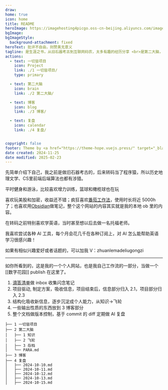 ```yaml
---
draw:
home: true
icon: home
title: README
heroImage: https://imagehosting4picgo.oss-cn-beijing.aliyuncs.com/imagehosting/fix-dir%2Fliuyishou%2Ftmp%2F2024%2F11%2F13%2F17-14-06-a0d2becd92049dd744a8b6ff6eeddb65-undraw_read_notes_gqmq-1dee22.svg
bgImage: 
bgImageStyle:
  background-attachment: fixed
heroText: 批评不自由，则赞美无意义
tagline: 是生涯之书，从旧石器考古到互联网码农，太多有趣的经历分享 <br>是第二大脑，基于 Obsidan 双链探索知识管理 <br>是技术博客，码农的基本功
actions:
  - text: 一切皆项目
    icon: Project
    link: ./1 一切皆项目/
    type: primary

  - text: 第二大脑
    icon: brain
    link: ./2 第二大脑/

  - text: 博客
    icon: blog
    link: ./3 博客/

  - text: 复盘
    icon: calendar
    link: ./4 复盘/


copyright: false
footer: Theme by <a href="https://theme-hope.vuejs.press/" target="_blank">VuePress Theme Hope</a> | MIT Licensed, Copyright © 2019-present Mr.Hope
date created: 2024-11-25
date modified: 2025-02-23
---
```


先简单介绍下自己，我之前是做旧石器考古的，后来转码当了程序猿，所以历史地理文学、CS里前端后端算法也都有涉猎。

平时健身和游泳，比较喜欢增力训练，篮球和橄榄球也在玩

喜欢玩美股和加密，收益还不错；疯狂喜欢[番茄工作法](番茄工作法.md)，使用时长将近 5000h 了；也喜欢用[Obsidian](Obsidian.md)做笔记，整个这个网站的内容其实就是我的本地 ob 里的内容。

在转码之前特别喜欢学英语，当时甚至想以后去做一名托福老师。

我喜欢尝试各种 AI 工具，每个月会花几千在各种订阅上，对 AI 怎么能帮助英语学习很感兴趣！

如果有相似兴趣爱好或者话题的，可以加我 V：zhuanlemadeliugongzi

___

如你所看到的，这是我的一个个人网站，也是我自己工作流的一部分，当做一个[[数字花园]] publish 在这里了。

1. [滴答清单](滴答清单.md)做 inbox 收集闪念笔记
2. 项目驱动, 制定方案，吸收信息，项目结束后，信息部分归入 2.1，项目部分归入 2.3
3. 结构化吸收新信息，逐步沉淀成个人能力，从知识->飞轮
4. 一些输出性质的东西放到 3 博客部分
5. 整个文档做版本控制，基于 commit 的 diff 定期做 AI 复盘

```shell
├── 1 一切皆项目           
├── 2 第二大脑            
│   ├── 1 知识
│   ├── 2 飞轮
│   ├── 3 存档
│   └── PARA.md
├── 3 博客
├── 4 复盘
│   ├── 2024-10-10.md
│   ├── 2024-10-11.md
│   ├── 2024-10-12.md
│   ├── 2024-10-13.md
│   ├── 2024-10-15.md
```
